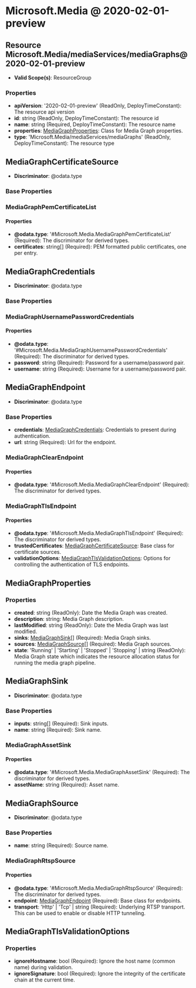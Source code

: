 # Microsoft.Media @ 2020-02-01-preview

## Resource Microsoft.Media/mediaServices/mediaGraphs@2020-02-01-preview
* **Valid Scope(s)**: ResourceGroup
### Properties
* **apiVersion**: '2020-02-01-preview' (ReadOnly, DeployTimeConstant): The resource api version
* **id**: string (ReadOnly, DeployTimeConstant): The resource id
* **name**: string (Required, DeployTimeConstant): The resource name
* **properties**: [MediaGraphProperties](#mediagraphproperties): Class for Media Graph properties.
* **type**: 'Microsoft.Media/mediaServices/mediaGraphs' (ReadOnly, DeployTimeConstant): The resource type

## MediaGraphCertificateSource
* **Discriminator**: @odata.type

### Base Properties
### MediaGraphPemCertificateList
#### Properties
* **@odata.type**: '#Microsoft.Media.MediaGraphPemCertificateList' (Required): The discriminator for derived types.
* **certificates**: string[] (Required): PEM formatted public certificates, one per entry.


## MediaGraphCredentials
* **Discriminator**: @odata.type

### Base Properties
### MediaGraphUsernamePasswordCredentials
#### Properties
* **@odata.type**: '#Microsoft.Media.MediaGraphUsernamePasswordCredentials' (Required): The discriminator for derived types.
* **password**: string (Required): Password for a username/password pair.
* **username**: string (Required): Username for a username/password pair.


## MediaGraphEndpoint
* **Discriminator**: @odata.type

### Base Properties
* **credentials**: [MediaGraphCredentials](#mediagraphcredentials): Credentials to present during authentication.
* **url**: string (Required): Url for the endpoint.
### MediaGraphClearEndpoint
#### Properties
* **@odata.type**: '#Microsoft.Media.MediaGraphClearEndpoint' (Required): The discriminator for derived types.

### MediaGraphTlsEndpoint
#### Properties
* **@odata.type**: '#Microsoft.Media.MediaGraphTlsEndpoint' (Required): The discriminator for derived types.
* **trustedCertificates**: [MediaGraphCertificateSource](#mediagraphcertificatesource): Base class for certificate sources.
* **validationOptions**: [MediaGraphTlsValidationOptions](#mediagraphtlsvalidationoptions): Options for controlling the authentication of TLS endpoints.


## MediaGraphProperties
### Properties
* **created**: string (ReadOnly): Date the Media Graph was created.
* **description**: string: Media Graph description.
* **lastModified**: string (ReadOnly): Date the Media Graph was last modified.
* **sinks**: [MediaGraphSink](#mediagraphsink)[] (Required): Media Graph sinks.
* **sources**: [MediaGraphSource](#mediagraphsource)[] (Required): Media Graph sources.
* **state**: 'Running' | 'Starting' | 'Stopped' | 'Stopping' | string (ReadOnly): Media Graph state which indicates the resource allocation status for running the media graph pipeline.

## MediaGraphSink
* **Discriminator**: @odata.type

### Base Properties
* **inputs**: string[] (Required): Sink inputs.
* **name**: string (Required): Sink name.
### MediaGraphAssetSink
#### Properties
* **@odata.type**: '#Microsoft.Media.MediaGraphAssetSink' (Required): The discriminator for derived types.
* **assetName**: string (Required): Asset name.


## MediaGraphSource
* **Discriminator**: @odata.type

### Base Properties
* **name**: string (Required): Source name.
### MediaGraphRtspSource
#### Properties
* **@odata.type**: '#Microsoft.Media.MediaGraphRtspSource' (Required): The discriminator for derived types.
* **endpoint**: [MediaGraphEndpoint](#mediagraphendpoint) (Required): Base class for endpoints.
* **transport**: 'Http' | 'Tcp' | string (Required): Underlying RTSP transport. This can be used to enable or disable HTTP tunneling.


## MediaGraphTlsValidationOptions
### Properties
* **ignoreHostname**: bool (Required): Ignore the host name (common name) during validation.
* **ignoreSignature**: bool (Required): Ignore the integrity of the certificate chain at the current time.

